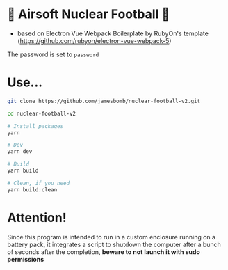# 🏈 Airsoft Nuclear Football 🚀

- based on Electron Vue Webpack Boilerplate by RubyOn's template (https://github.com/rubyon/electron-vue-webpack-5)

The password is set to `password`

# Use...
```bash
git clone https://github.com/jamesbomb/nuclear-football-v2.git

cd nuclear-football-v2

# Install packages
yarn

# Dev
yarn dev

# Build
yarn build

# Clean, if you need
yarn build:clean
```
# Attention!
Since this program is intended to run in a custom enclosure running on a battery pack, it integrates a script to shutdown the computer after a bunch of seconds after the completion, __beware to not launch it with sudo permissions__